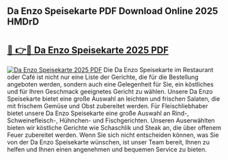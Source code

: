 ## Da Enzo Speisekarte PDF Download Online 2025 HMDrD

# <h2><a href="http://gcbmr0.nevu.top/?p=Da+Enzo+Speisekarte">🔗 👉🔴 Da Enzo Speisekarte 2025 PDF</a></h2>

[![Da Enzo Speisekarte 2025 PDF](https://i.imgur.com/dBaPXMq.png)](http://gcbmr0.nevu.top/?p=Da+Enzo+Speisekarte)
Die Da Enzo Speisekarte im Restaurant oder Café ist nicht nur eine Liste der Gerichte, die für die Bestellung angeboten werden, sondern auch eine Gelegenheit für Sie, ein köstliches und für Ihren Geschmack geeignetes Gericht zu wählen. Unsere Da Enzo Speisekarte bietet eine große Auswahl an leichten und frischen Salaten, die mit frischem Gemüse und Obst zubereitet werden. Für Fleischliebhaber bietet unsere Da Enzo Speisekarte eine große Auswahl an Rind-, Schweinefleisch-, Hühnchen- und Fischgerichten. Unseren Auserwählten bieten wir köstliche Gerichte wie Schaschlik und Steak an, die über offenem Feuer zubereitet werden. Wenn Sie sich nicht entscheiden können, was Sie von der Da Enzo Speisekarte wünschen, ist unser Team bereit, Ihnen zu helfen und Ihnen einen angenehmen und bequemen Service zu bieten.
